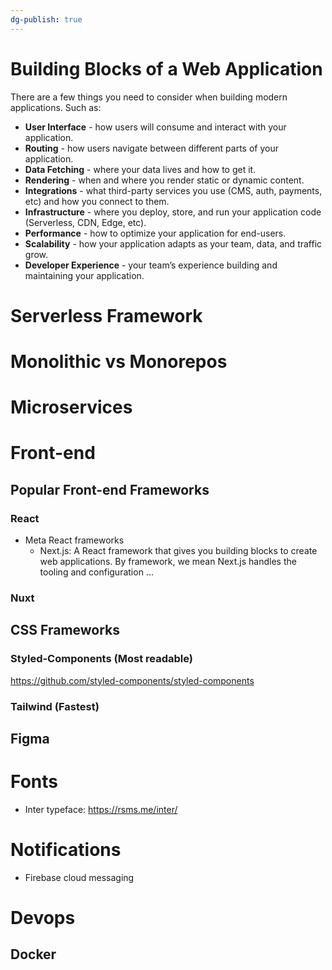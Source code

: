 ```yaml
---
dg-publish: true
---
```

# Building Blocks of a Web Application

There are a few things you need to consider when building modern applications. Such as:

- **User Interface** - how users will consume and interact with your application.
- **Routing** - how users navigate between different parts of your application.
- **Data Fetching** - where your data lives and how to get it.
- **Rendering** - when and where you render static or dynamic content.
- **Integrations** - what third-party services you use (CMS, auth, payments, etc) and how you connect to them.
- **Infrastructure** - where you deploy, store, and run your application code (Serverless, CDN, Edge, etc).
- **Performance** - how to optimize your application for end-users.
- **Scalability** - how your application adapts as your team, data, and traffic grow.
- **Developer Experience** - your team’s experience building and maintaining your application.


# Serverless Framework

# Monolithic vs Monorepos

# Microservices

# Front-end

## Popular Front-end Frameworks

### React
- Meta React frameworks
	- Next.js: A React framework that gives you building blocks to create web applications. By framework, we mean Next.js handles the tooling and configuration ...


### Nuxt

## CSS Frameworks

### Styled-Components (Most readable)
https://github.com/styled-components/styled-components

### Tailwind (Fastest)

## Figma


# Fonts
 - Inter typeface: https://rsms.me/inter/

# Notifications
- Firebase cloud messaging

# Devops

## Docker

